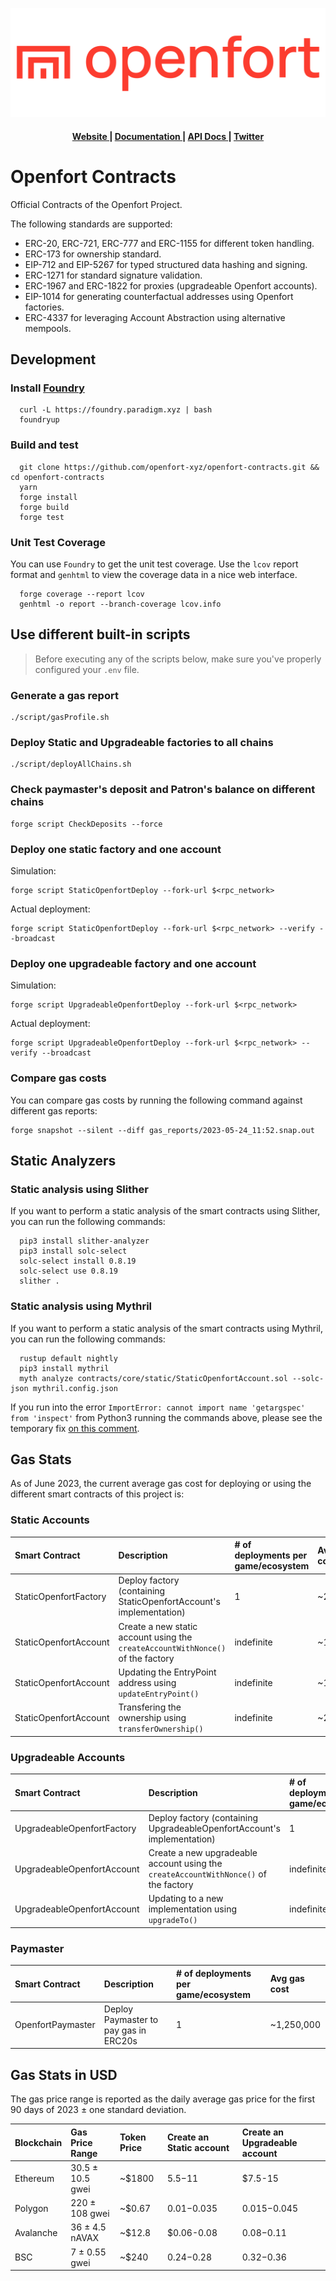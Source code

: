 ![Openfort Protocol][banner-image]

<div align="center">
  <h4>
    <a href="https://www.openfort.xyz/">
      Website
    </a>
    <span> | </span>
    <a href="https://www.openfort.xyz/docs">
      Documentation
    </a>
    <span> | </span>
    <a href="https://www.openfort.xyz/docs/api">
      API Docs
    </a>
    <span> | </span>
    <a href="https://twitter.com/openfortxyz">
      Twitter
    </a>
  </h4>
</div>

[banner-image]: .github/img/OpenfortRed.png

# Openfort Contracts
Official Contracts of the Openfort Project.

The following standards are supported:
- ERC-20, ERC-721, ERC-777 and ERC-1155 for different token handling.
- ERC-173 for ownership standard.
- EIP-712 and EIP-5267 for typed structured data hashing and signing.
- ERC-1271 for standard signature validation.
- ERC-1967 and ERC-1822 for proxies (upgradeable Openfort accounts).
- EIP-1014 for generating counterfactual addresses using Openfort factories.
- ERC-4337 for leveraging Account Abstraction using alternative mempools.

## Development

### Install [Foundry](https://github.com/foundry-rs/foundry#installation)
```
  curl -L https://foundry.paradigm.xyz | bash
  foundryup
```

### Build and test
```
  git clone https://github.com/openfort-xyz/openfort-contracts.git && cd openfort-contracts
  yarn
  forge install
  forge build
  forge test
```

### Unit Test Coverage

You can use `Foundry` to get the unit test coverage.
Use the `lcov` report format and `genhtml` to view the coverage data in a nice web interface.
```
  forge coverage --report lcov
  genhtml -o report --branch-coverage lcov.info
```


## Use different built-in scripts

> Before executing any of the scripts below, make sure you've properly configured your `.env` file.

### Generate a gas report

```
./script/gasProfile.sh
```

### Deploy Static and Upgradeable factories to all chains

```
./script/deployAllChains.sh
```

### Check paymaster's deposit and Patron's balance on different chains

```
forge script CheckDeposits --force
```

### Deploy one static factory and one account

Simulation:

```
forge script StaticOpenfortDeploy --fork-url $<rpc_network>
```

Actual deployment:

```
forge script StaticOpenfortDeploy --fork-url $<rpc_network> --verify --broadcast
```

### Deploy one upgradeable factory and one account

Simulation:

```
forge script UpgradeableOpenfortDeploy --fork-url $<rpc_network>
```

Actual deployment:
```
forge script UpgradeableOpenfortDeploy --fork-url $<rpc_network> --verify --broadcast
```

### Compare gas costs

You can compare gas costs by running the following command against different gas reports:

```
forge snapshot --silent --diff gas_reports/2023-05-24_11:52.snap.out
```

## Static Analyzers

### Static analysis using Slither
If you want to perform a static analysis of the smart contracts using Slither, you can run the following commands:

```
  pip3 install slither-analyzer
  pip3 install solc-select
  solc-select install 0.8.19
  solc-select use 0.8.19
  slither .
```

### Static analysis using Mythril
If you want to perform a static analysis of the smart contracts using Mythril, you can run the following commands:

```
  rustup default nightly
  pip3 install mythril
  myth analyze contracts/core/static/StaticOpenfortAccount.sol --solc-json mythril.config.json
```

If you run into the error `ImportError: cannot import name 'getargspec' from 'inspect'` from Python3 running the commands above, please see the temporary fix [on this comment](https://github.com/ethereum/web3.py/issues/2704#issuecomment-1333163491).

## Gas Stats

As of June 2023, the current average gas cost for deploying or using the different smart contracts of this project is:

### Static Accounts
|   Smart Contract   |    Description    |    # of deployments per game/ecosystem    |    Avg gas cost    |
| :----------------- | :---------------------------------- | :---------------------------------- | :------------------------ |
|   StaticOpenfortFactory  | Deploy factory (containing StaticOpenfortAccount's implementation) | 1 | ~2,500,000 |
|   StaticOpenfortAccount  | Create a new static account using the `createAccountWithNonce()` of the factory | indefinite | ~150,000  |
|   StaticOpenfortAccount  | Updating the EntryPoint address using `updateEntryPoint()` | indefinite | ~1,500  |
|   StaticOpenfortAccount  | Transfering the ownership using `transferOwnership()` | indefinite | ~25,000  |

### Upgradeable Accounts
|   Smart Contract   |    Description    |    # of deployments per game/ecosystem    |    Avg gas cost    |
| :----------------- | :---------------------------------- | :---------------------------------- | :------------------------ |
| UpgradeableOpenfortFactory | Deploy factory (containing UpgradeableOpenfortAccount's implementation) | 1 | ~3,250,000  |
|   UpgradeableOpenfortAccount  | Create a new upgradeable account using the `createAccountWithNonce()` of the factory | indefinite | ~200,000 |
|   UpgradeableOpenfortAccount  | Updating to a new implementation using `upgradeTo()` | indefinite | ~3,500  |

### Paymaster
|   Smart Contract   |    Description    |    # of deployments per game/ecosystem    |    Avg gas cost    |
| :----------------- | :---------------------------------- | :---------------------------------- | :------------------------ |
|   OpenfortPaymaster | Deploy Paymaster to pay gas in ERC20s | 1 | ~1,250,000  |


## Gas Stats in USD
The gas price range is reported as the daily average gas price for the first 90 days of 2023 ± one standard deviation.

|   Blockchain   |    Gas Price Range    |    Token Price    |    Create an Static account   |   Create an Upgradeable account   |
| :------------- | :-------------------- | :---------------- | :------ | :------ |
|  Ethereum  | 30.5 ± 10.5 gwei | ~$1800 | $5.5-$11 | $7.5-15 |
|  Polygon  | 220 ± 108 gwei | ~$0.67 | $0.01-$0.035 | $0.015-$0.045 |
|  Avalanche  | 36 ± 4.5 nAVAX | ~$12.8 | $0.06-0.08  | $0.08-$0.11 |
|  BSC  | 7 ± 0.55 gwei	| ~$240 | $0.24-$0.28  | $0.32-$0.36|
